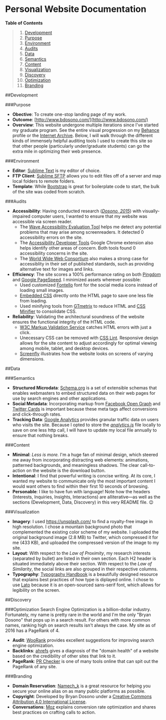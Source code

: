 # Personal Website Documentation

**Table of Contents**

> 1. [Development](#development)
>  1. [Purpose](#purpose)
>  2. [Environment](#environment)
>  3. [Audits](#audits)
> 2. [Data](#data)
>  1. [Semantics](#semantics)
>  2. [Content](#content)
>  3. [Visualization](#visualization) 
> 3. [Discovery](#discovery)
>  1. [Optimization](#optimization)
>  2. [Branding](#branding)

##Development

###Purpose
+ **Obective**: To create one-stop landing page of my work.
+ **Outcome**: [http://www.bdosono.com/](http://www.bdosono.com/)
+ **Overview**: This website undergone multiple iterations since I've started my graduate program. See the entire visual progression on my [Behance](https://www.behance.net/gallery/38857453/Personal-Website) profile or the [Internet Archive](https://web.archive.org/web/*/http://www.bdosono.com/). Below, I will walk through the different kinds of immensely helpful auditing tools I used to create this site so that other people (particularly under/graduate students) can go the extra mile in optimizing their web presence.

###Environment
+ **Editor**: [Sublime Text](https://www.sublimetext.com/) is my editor of choice.
+ **FTP Client**: [Sublime SFTP](https://wbond.net/sublime_packages/sftp) allows you to edit files off of a server and map local folders to remote folders.
+ **Template**: While [Bootstrap](http://getbootstrap.com/) is great for boilerplate code to start, the bulk of the site was coded from scratch.

###Audits
+ **Accessibility**: Having conducted research ([*Dosono, 2015*](https://www.usenix.org/system/files/conference/soups2015/soups15-paper-dosono.pdf)) with visually-impaired computer users, I wanted to ensure that my website was accessible via screen reader. 
  + The [Wave Accessibility Evaluation Tool](http://wave.webaim.org/report#/http://www.bdosono.com/) helps me detect any potential problems that may arise among screenreaders. It detected 0 accessibility errors on the site.
  + The [Accessibility Developer Tools](https://chrome.google.com/webstore/detail/accessibility-developer-t/fpkknkljclfencbdbgkenhalefipecmb) Google Chrome extension also helps identify other areas of concern. Both tools found 0 accessibility concerns in the site. 
  + The [World Wide Web Consortium](https://www.w3.org/standards/webdesign/accessibility) also makes a strong case for accessiblity in their set of published standards, such as providing alternative text for images and links.
+ **Efficiency**: The site scores a 100% performance rating on both [Pingdom](https://tools.pingdom.com/#!/bGotxy/http://www.bdosono.com/) and [Google PageSpeed](https://developers.google.com/speed/pagespeed/insights/?url=http%3A%2F%2Fwww.bdosono.com%2F). I minimized assets wherever possible:
  + Used customized [Fontello](http://fontello.com/) font for the social media icons instead of loading small images.
  + [Embedded CSS](http://www.w3schools.com/html/html_css.asp) directly onto the HTML page to save one less file from loading.
  + Used minifying tools from [GTmetrix](https://gtmetrix.com/) to reduce HTML and [CSS Minifier](https://cssminifier.com/) to consolidate CSS.
+ **Reliability**: Validating the architectural soundness of the website ensures the functional integrity of the HTML code.
  + [W3C Markup Validation Service](https://validator.w3.org/) catches HTML errors with just a click.
  + Unecessary CSS can be removed with [CSS Lint](http://csslint.net/). Responsive design allows for the site content to adjust accordingly for optimal viewing among mobile, tablet, and desktop devices.
  + [Screenfly](http://quirktools.com/screenfly/#u=http%3A//www.bdosono.com/&w=1024&h=600&s=1) illustrates how the website looks on screens of varying dimensions.

##Data

###Semantics
+ **Structured Microdata**: [Schema.org](http://schema.org/) is a set of extensible schemas that enables webmasters to embed structured data on their web pages for use by search engines and other applications.
+ **Social Metadata**: Incorporating markup from [Facebook Open Graph](https://developers.facebook.com/docs/sharing/webmasters) and [Twitter Cards](https://dev.twitter.com/cards/overview) is important because these meta tags affect conversions and click-through rates.
+ **Tracking Data**: [Google Analytics](https://analytics.google.com) provides granular traffic data on users who visits the site. Because I opted to store the [*analytics.js*](https://www.google-analytics.com/analytics.js) file locally to save on one less http call, I will have to update my local file annually to ensure that nothing breaks. 

###Content
+ **Minimal**: _Less is more._ I'm a huge fan of minimal design, which steered me away from incorporating distracting web elements: animations, patterned backgrounds, and meaningless shadows. The clear call-to-action on the website is the download button. 
+ **Intentional**: I find that powerful writing is concise writing. At its core, I wanted my website to communicate only the most important content I would want others to find within their first 10 seconds of browsing.
+ **Personable**: I like to have fun with language! Note how the headers (Interests, Inquiries, Insights, Interactions) are alliterative—as well as the sections (Development, Data, Discovery) in this very README file. :wink:

###Visualization
+ **Imagery**: I used https://unsplash.com/ to find a royalty-free image in high resolution. I chose a mountain background photo that complemented the existing color scheme of my website. I uploaded the original background image (2.8 MB) to Twitter, which compressed it for me (433 KB), and uploaded the compressed version of the image to my site.
+ **Layout**: With respect to the *Law of Proximity*, my research interests (separated by bullet) are listed in their own section. Each H2 header is situated immediately above their section. With respect to the *Law of Similarity*, the social links are also grouped in their respective columns.
+ **Typography**: [Typography Handbook](http://typographyhandbook.com/) is a beautifully designed resource that explains best practices of how type is diplayed online. I chose to use [Lato](http://www.latofonts.com/lato-free-fonts/) because it is an open-sourced sans-serif font, which allows for legibility on the screen.

##Discovery

###Optimization
Search Engine Optimization is a billion-dollar industry. Fortunately, my name is pretty rare in the world and I'm the only "Bryan Dosono" that pops up in a search result. For others with more common names, ranking high on search results isn't always the case.  My site as of 2016 has a PageRank of 4. 
+ **Audit**: [WooRank](https://www.woorank.com/) provides excellent suggestions for improving search engine optimization.
+ **Backlinks**: [ahrefs](https://ahrefs.com/) gives a diagnosis of the "domain health" of a website based on the credibility of other sites that link to it.
+ **PageRank**: [PR Checker](http://www.prchecker.info/) is one of many tools online that can spit out the PageRank of any site.

###Branding
+ **Domain Reservation**: [Namech_k](https://namechk.com/) is a great resource for helping you secure your online alias on as many public platforms as possible. 
+ **Copyright**: Developed by Bryan Dosono under a [Creative Commons Attribution 4.0 International License](https://creativecommons.org/licenses/by/4.0/).
+ **Conversations**: [Moz](https://moz.com/learn/seo/conversion-rate-optimization) explains conversion rate optimization and shares best practices on crafting calls to action.
